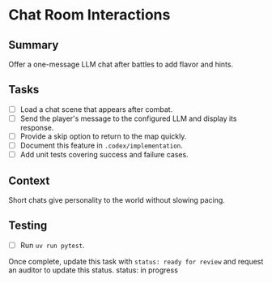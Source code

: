 # Chat Room Interactions

## Summary
Offer a one-message LLM chat after battles to add flavor and hints.

## Tasks
- [ ] Load a chat scene that appears after combat.
- [ ] Send the player's message to the configured LLM and display its response.
- [ ] Provide a skip option to return to the map quickly.
- [ ] Document this feature in `.codex/implementation`.
- [ ] Add unit tests covering success and failure cases.

## Context
Short chats give personality to the world without slowing pacing.

## Testing
- [ ] Run `uv run pytest`.

Once complete, update this task with `status: ready for review` and request an auditor to update this status.
status: in progress
